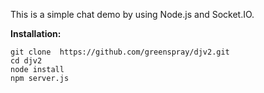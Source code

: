 This is a simple chat demo by using Node.js and Socket.IO.


**Installation:**
```
git clone  https://github.com/greenspray/djv2.git
cd djv2
node install 
npm server.js
```



